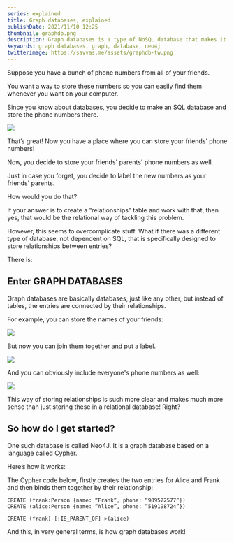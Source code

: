 ```yaml
---
series: explained
title: Graph databases, explained.
publishDate: 2021/11/10 12:25
thumbnail: graphdb.png
description: Graph databases is a type of NoSQL database that makes it easier to store relationships between entries. Let's explain further
keywords: graph databases, graph, database, neo4j
twitterimage: https://savvas.me/assets/graphdb-tw.png
---
```


Suppose you have a bunch of phone numbers from all of your friends.

You want a way to store these numbers so you can easily find them whenever you want on your computer.

Since you know about databases, you decide to make an SQL database and store the phone numbers there.

![](/assets/graph-table.png)

That’s great! Now you have a place where you can store your friends’ phone numbers!

Now, you decide to store your friends' parents' phone numbers as well. 

Just in case you forget, you decide to label the new numbers as your friends' parents.

How would you do that?

If your answer is to create a ”relationships” table and work with that, then yes, that would be the relational way of tackling this problem.

However, this seems to overcomplicate stuff. What if there was a different type of database, not dependent on SQL, that is specifically designed to store relationships between entries?

There is: 

## Enter GRAPH DATABASES 

Graph databases are basically databases, just like any other, but instead of tables, the entries are connected by their relationships.

For example, you can store the names of your friends:

![](/assets/graph-entities.png)

But now you can join them together and put a label.

![](/assets/graph-relationship.png)

And you can obviously include everyone's phone numbers as well:

![](/assets/graph-incphone.png)

This way of storing relationships is such more clear and makes much more sense than just storing these in a relational database! Right? 

## So how do I get started?

One such database is called Neo4J. It is a graph database based on a language called Cypher. 

Here’s how it works:

The Cypher code below, firstly creates the two entries for Alice and Frank and then binds them together by their relationship:

```
CREATE (frank:Person {name: “Frank”, phone: “989522577”})
CREATE (alice:Person {name: “Alice”, phone: “519198724”})

CREATE (frank)-[:IS_PARENT_OF]->(alice)
```

And this, in very general terms, is how graph databases work!